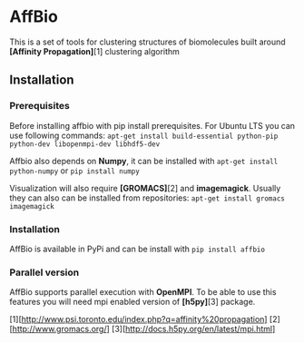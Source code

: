 # AffBio

This is a set of tools for clustering structures of biomolecules built around **[Affinity Propagation]**[1] clustering algorithm

## Installation

### Prerequisites

Before installing affbio with pip install prerequisites. For Ubuntu LTS you can use following commands:
`apt-get install build-essential python-pip python-dev libopenmpi-dev libhdf5-dev`

Affbio also depends on **Numpy**, it can be installed with `apt-get install python-numpy` or `pip install numpy`

Visualization will also require **[GROMACS]**[2] and **imagemagick**. Usually they can also can be installed from repositories:
`apt-get install gromacs imagemagick`

### Installation

AffBio is available in PyPi and can be install with `pip install affbio`

### Parallel version

AffBio supports parallel execution with **OpenMPI**. To be able to use this features you will need mpi enabled version of **[h5py]**[3] package.

[1][http://www.psi.toronto.edu/index.php?q=affinity%20propagation]
[2][http://www.gromacs.org/]
[3][http://docs.h5py.org/en/latest/mpi.html]
